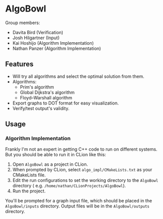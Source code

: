 # AlgoBowl

Group members:

- Davita Bird (Verification)
- Josh Hilgartner (Input)
- Kai Hoshijo (Algorithm Implementation)
- Nathan Panzer (Algorithm Implementation)

## Features

- Will try all algorithms and select the optimal solution from them.
- Algorithms:
   - Prim's algorithm
   - Global Dijkstra's algorithm
   - Floyd–Warshall algorithm
- Export graphs to DOT format for easy visualization.
- Verify/test output's validity.

## Usage

### Algorithm Implementation

Frankly I'm not an expert in getting C++ code to run on different systems. But you should be able to run it in CLion
like this:

1. Open `AlgoBowl` as a project in CLion.
2. When prompted by CLion, select `algo_impl/CMakeLists.txt` as your CMakeLists file.
3. Edit the run configurations to set the working directory to the `AlgoBowl` directory (
   e.g. `/home/nathan/CLionProjects/AlgoBowl`).
4. Run the project.

You'll be prompted for a graph input file, which should be placed in the `AlgoBowl/inputs` directory. Output files will
be in the `AlgoBowl/outputs` directory.

